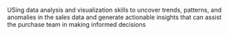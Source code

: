 USing data analysis and visualization skills to uncover trends, patterns, and anomalies in the sales data and generate actionable 
insights that can assist the purchase team in making informed decisions
